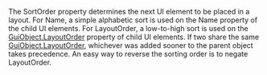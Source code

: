 The SortOrder property determines the next UI element to be placed in a layout. For Name, a simple alphabetic sort is used on the Name property of the child UI elements. For LayoutOrder, a low-to-high sort is used on the [GuiObject.LayoutOrder](https://developer.roblox.com/en-us/api-reference/property/GuiObject/LayoutOrder) property of child UI elements. If two share the same [GuiObject.LayoutOrder](https://developer.roblox.com/en-us/api-reference/property/GuiObject/LayoutOrder), whichever was added sooner to the parent object takes precedence. An easy way to reverse the sorting order is to negate LayoutOrder.